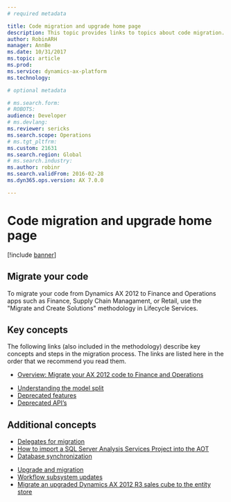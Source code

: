 ```yaml
---
# required metadata

title: Code migration and upgrade home page
description: This topic provides links to topics about code migration.
author: RobinARH
manager: AnnBe
ms.date: 10/31/2017
ms.topic: article
ms.prod: 
ms.service: dynamics-ax-platform
ms.technology: 

# optional metadata

# ms.search.form: 
# ROBOTS: 
audience: Developer
# ms.devlang: 
ms.reviewer: sericks
ms.search.scope: Operations
# ms.tgt_pltfrm: 
ms.custom: 21631
ms.search.region: Global
# ms.search.industry: 
ms.author: robinr
ms.search.validFrom: 2016-02-28
ms.dyn365.ops.version: AX 7.0.0

---
```



# Code migration and upgrade home page

[!include [banner](../includes/banner.md)]

## Migrate your code

To migrate your code from Dynamics AX 2012 to Finance and Operations apps such as Finance, Supply Chain Managament, or Retail, use the "Migrate and Create Solutions" methodology in Lifecycle Services.

## Key concepts

The following links (also included in the methodology) describe key concepts and steps in the migration process. The links are listed here in the order that we recommend you read them.

- [Overview: Migrate your AX 2012 code to Finance and Operations](prepare-migration.md)
<!--- [Migrate from AX 2012 (Office Mix)](https://mix.office.com/watch/4gsvk592c685)
- [Migrate between versions (Office Mix)](https://mix.office.com/watch/os2wff38zi6f)-->
<!-- [Resolve conflicts using Visual Studio (Office Mix)](https://mix.office.com/watch/1rl75ei2cs6d7)-->
- [Understanding the model split](../dev-tools/model-split.md)
- [Deprecated features](deprecated-features.md)
- [Deprecated API’s](deprecated-apis.md)
<!--- [Development tools performance tips (Office Mix)](https://mix.office.com/watch/rnp6ng9wu8kx)-->

## Additional concepts

- [Delegates for migration](delegates-migration.md)
- [How to import a SQL Server Analysis Services Project into the AOT](https://technet.microsoft.com/library/dn754850.aspx)
- [Database synchronization](../dev-tools/database-synchronization.md)
<!--- [Understand the migration task list (Office Mix)](https://mix.office.com/watch/kcek55rc5cau)-->
- [Upgrade and migration](upgrade-home-page.md)
- [Workflow subsystem updates](workflow-subsystem.md)
- [Migrate an upgraded Dynamics AX 2012 R3 sales cube to the entity store](migrate-upgraded-cube-entity-store.md)

